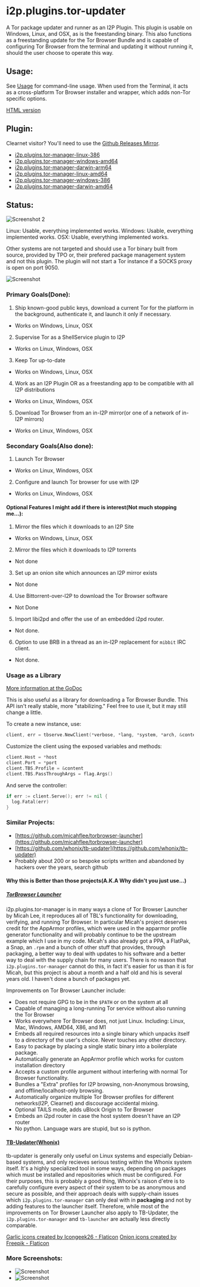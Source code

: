 # i2p.plugins.tor-updater

A Tor package updater and runner as an I2P Plugin. This plugin is
usable on Windows, Linux, and OSX, as is the freestanding binary.
This also functions as a freestanding update for the Tor Browser
Bundle and is capable of configuring Tor Browser from the terminal
and updating it without running it, should the user choose to operate
this way.

Usage:
------

See [Usage](USAGE.md) for command-line usage. When used from the Terminal,
it acts as a cross-platform Tor Browser installer and wrapper, which adds
non-Tor specific options.

[HTML version](usage.html)

Plugin:
-------

Clearnet visitor? You'll need to use the [Github Releases Mirror](https://github.com/eyedeekay/i2p.plugins.tor-manager/releases/).

- [i2p.plugins.tor-manager-linux-386](https://github.com/eyedeekay/i2p.plugins.tor-manager/releases/download/0.0.4/i2p.plugins.tor-manager-linux-386.su3)
- [i2p.plugins.tor-manager-windows-amd64](https://github.com/eyedeekay/i2p.plugins.tor-manager/releases/download/0.0.4/i2p.plugins.tor-manager-windows-amd64.su3)
- [i2p.plugins.tor-manager-darwin-arm64](https://github.com/eyedeekay/i2p.plugins.tor-manager/releases/download/0.0.4/i2p.plugins.tor-manager-darwin-arm64.su3)
- [i2p.plugins.tor-manager-linux-amd64](https://github.com/eyedeekay/i2p.plugins.tor-manager/releases/download/0.0.4/i2p.plugins.tor-manager-linux-amd64.su3)
- [i2p.plugins.tor-manager-windows-386](https://github.com/eyedeekay/i2p.plugins.tor-manager/releases/download/0.0.4/i2p.plugins.tor-manager-windows-386.su3)
- [i2p.plugins.tor-manager-darwin-amd64](https://github.com/eyedeekay/i2p.plugins.tor-manager/releases/download/0.0.4/i2p.plugins.tor-manager-darwin-amd64.su3)

Status:
-------

![Screenshot 2](screenshot-console.png)

Linux: Usable, everything implemented works.
Windows: Usable, everything implemented works.
OSX: Usable, everything implemented works.

Other systems are not targeted and should use a Tor binary built from source,
provided by TPO or, their prefered package management system and not this plugin.
The plugin will not start a Tor instance if a SOCKS proxy is open on port 9050.

![Screenshot](screenshot-i2pbrowser.png)

### Primary Goals(Done):

1. Ship known-good public keys, download a current Tor for the platform in the background, authenticate it, and launch it only if necessary.
 - Works on Windows, Linux, OSX
2. Supervise Tor as a ShellService plugin to I2P
 - Works on Linux, Windows, OSX
3. Keep Tor up-to-date
 - Works on Windows, Linux, OSX
4. Work as an I2P Plugin OR as a freestanding app to be compatible with all I2P distributions
 - Works on Linux, Windows, OSX
5. Download Tor Browser from an in-I2P mirror(or one of a network of in-I2P mirrors)
 - Works on Linux, Windows, OSX

### Secondary Goals(Also done):

1. Launch Tor Browser
 - Works on Linux, Windows, OSX
2. Configure and launch Tor browser for use with I2P
 - Works on Linux, Windows, OSX

#### Optional Features I might add if there is interest(Not much stopping me...):

1. Mirror the files which it downloads to an I2P Site
 - Works on Windows, Linux, OSX
2. Mirror the files which it downloads to I2P torrents
 - Not done
3. Set up an onion site which announces an I2P mirror exists
 - Not done
4. Use Bittorrent-over-I2P to download the Tor Browser software
 - Not Done
5. Import libi2pd and offer the use of an embedded i2pd router.
 - Not done.
6. Option to use BRB in a thread as an in-I2P replacement for `mibbit` IRC client.
 - Not done.

### Usage as a Library

[More information at the GoDoc](https://pkg.go.dev/i2pgit.org/idk/i2p.plugins.tor-manager)

This is also useful as a library for downloading a Tor Browser Bundle. This API
isn't really stable, more "stabilizing." Feel free to use it, but it may still
change a little.

To create a new instance, use:

``` Go
client, err = tbserve.NewClient(*verbose, *lang, *system, *arch, &content)
```

Customize the client using the exposed variables and methods:

``` Go
client.Host = *host
client.Port = *port
client.TBS.Profile = &content
client.TBS.PassThroughArgs = flag.Args()
```

And serve the controller:

``` Go
if err := client.Serve(); err != nil {
  log.Fatal(err)
}
```

### Similar Projects:

- [https://github.com/micahflee/torbrowser-launcher](https://github.com/micahflee/torbrowser-launcher)
- [https://github.com/whonix/tb-updater](https://github.com/whonix/tb-updater)
- Probably about 200 or so bespoke scripts written and abandoned by hackers over the years, search github

#### Why this is Better than those projects(A.K.A Why didn't you just use...)

##### [TorBrowser Launcher](https://github.com/micahfleee/torbrowser-launcher)

i2p.plugins.tor-manager is in many ways a clone of Tor Browser Launcher by Micah Lee,
it reproduces all of TBL's functionality for downloading, verifying, and running
Tor Browser. In particular Micah's project deserves credit for the AppArmor profiles,
which were used in the apparmor profile generator functionality and will probably
continue to be the upstream example which I use in my code. Micah's also already got
a PPA, a FlatPak, a Snap, an `.rpm` and a bunch of other stuff that provides, through
packaging, a better way to deal with updates to his software and a better way to deal
with the supply chain for many users. There is no reason that `i2p.plugins.tor-manager`
cannot do this, in fact it's easier for us than it is for Micah, but this project is
about a month and a half old and his is several years old. I haven't done a bunch of
packages yet.

Improvements on Tor Browser Launcher include:

 - Does not require GPG to be in the `$PATH` or on the system at all
 - Capable of managing a long-running Tor service without also running the Tor Browser
 - Works everywhere Tor Browser does, not just Linux. Including:
  Linux, Mac, Windows, AMD64, X86, and M1
 - Embeds all required resources into a single binary which unpacks itself to a directory
  of the user's choice. Never touches any other directory.
 - Easy to package by placing a single static binary into a boilerplate package.
 - Automatically generate an AppArmor profile which works for custom installation directory
 - Accepts a custom profile argument without interfering with normal Tor Browser
  functionality.
 - Bundles a "Extra" profiles for I2P browsing, non-Anonymous browsing, and
  offline/localhost-only browsing.
 - Automatically organize multiple Tor Browser profiles for different networks(I2P,
  Clearnet) and discourage accidental mixing.
 - Optional TAILS mode, adds uBlock Origin to Tor Browser
 - Embeds an i2pd router in case the host system doesn't have an I2P router
 - No python. Language wars are stupid, but so is python.

#### [TB-Updater(Whonix)](https://github.com/whonix/tb-updater)

tb-updater is generally only useful on Linux systems and especially Debian-based systems,
and only recieves serious testing within the Whonix system itself. It's a highly specialized
tool in some ways, depending on packages which must be installed and repositories which must
be configured. For their purposes, this is probably a good thing, Whonix's raison d'etre is
to carefully configure every aspect of their system to be as anonymous and secure as possible,
and their approach deals with supply-chain issues which `i2p.plugins.tor-manager` can only
deal with in **packaging** and not by adding features to the launcher itself. Therefore, while
most of the improvements on Tor Browser Launcher also apply to TB-Updater, the
`i2p.plugins.tor-manager` and `tb-launcher` are actually less directly comparable.

<a href="https://www.flaticon.com/free-icons/garlic" title="garlic icons">Garlic icons created by Icongeek26 - Flaticon</a>
<a href="https://www.flaticon.com/free-icons/onion" title="onion icons">Onion icons created by Freepik - Flaticon</a>

### More Screenshots:

- ![Screenshot](screenshot.png)
- ![Screenshot](screenshot-dark.png)
